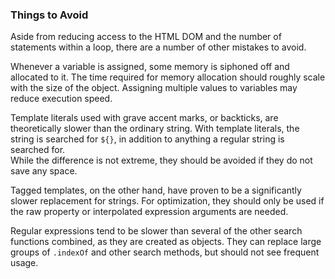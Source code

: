 ### Things to Avoid
Aside from reducing access to the HTML DOM and the number of statements within a loop, there are a number of other mistakes to avoid.  
  
Whenever a variable is assigned, some memory is siphoned off and allocated to it. The time required for memory allocation should roughly scale with the size of the object. Assigning multiple values to variables may reduce execution speed.  
  
Template literals used with grave accent marks, or backticks, are theoretically slower than the ordinary string. With template literals, the string is searched for `${}`, in addition to anything a regular string is searched for.  
While the difference is not extreme, they should be avoided if they do not save any space.
  
Tagged templates, on the other hand, have proven to be a significantly slower replacement for strings. For optimization, they should only be used if the raw property or interpolated expression arguments are needed.  
  
Regular expressions tend to be slower than several of the other search functions combined, as they are created as objects. They can replace large groups of `.indexOf` and other search methods, but should not see frequent usage.
